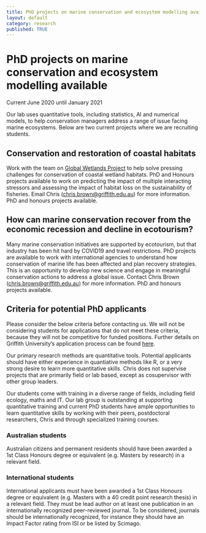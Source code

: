 ```yaml
---
title: PhD projects on marine conservation and ecosystem modelling available
layout: default
category: research
published: TRUE
---
```


# PhD projects on marine conservation and ecosystem modelling available

Current June 2020 until January 2021

Our lab uses quantitative tools, including statistics, AI and numerical models, to help conservation managers address a range of issue facing marine ecosystems. Below are two current projects where we are recruiting students.

## Conservation and restoration of coastal habitats
Work with the team on [Global Wetlands Project](https://globalwetlandsproject.org/) to help solve pressing challenges for conservation of coastal wetland habitats. PhD and Honours projects available to work on predicting the impact of multiple interacting stressors and assessing the impact of habitat loss on the sustainability of fisheries. Email Chris (chris.brown@griffith.edu.au) for more information. PhD and honours projects available.

## How can marine conservation recover from the economic recession and decline in ecotourism?

Many marine conservation initiatives are supported by ecotourism, but that industry has been hit hard by COVID19 and travel restrictions. PhD projects are available to work with international agencies to understand how conservation of marine life has been affected and plan recovery strategies. This is an opportunity to develop new science and engage in meaningful conservation actions to address a global issue. Contact Chris Brown (chris.brown@griffith.edu.au) for more information. PhD and honours projects available.

## Criteria for potential PhD applicants

Please consider the below criteria before contacting us. We will not be considering students for applications that do not meet these criteria, because they will not be competitive for funded positions. Further details on Griffith University’s application process can be found [here](https://www.griffith.edu.au/research-study/apply).  

Our primary research methods are quantitative tools. Potential applicants should have either experience in quantiative methods like R, or a very strong desire to learn more quantitative skills. Chris does not supervise projects that are primarily field or lab based, except as cosupervisor with other group leaders.

Our students come with training in a diverse range of fields, including field ecology, maths and IT. Our lab group is outstanding at supporting quantitative training and current PhD students have ample opportunities to learn quantitative skills by working with their peers, postdoctoral researchers, Chris and through specialized training courses.

### Australian students

Australian citizens and permanent residents should have been awarded a 1st Class Honours degree or equivalent (e.g. Masters by research) in a relevant field.

### International students

International applicants must have been awarded a 1st Class Honours degree or equivalent (e.g. Masters with a 40 credit point research thesis) in a relevant field. They must be lead author on at least one publication in an internationally recognized peer-reviewed journal. To be considered, journals should be internationally recognized, for instance they should have an Impact Factor rating from ISI or be listed by Scimago.
